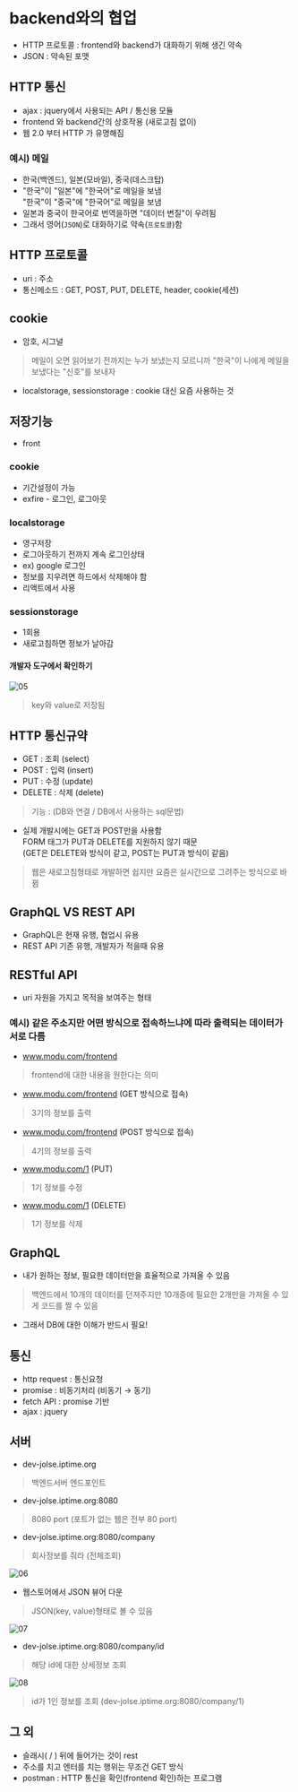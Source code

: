 # backend와의 협업
- HTTP 프로토콜 : frontend와 backend가 대화하기 위해 생긴 약속
- JSON : 약속된 포맷

## HTTP 통신
- ajax : jquery에서 사용되는 API / 통신용 모듈
- frontend 와 backend간의 상호작용 (새로고침 없이)
- 웹 2.0 부터 HTTP 가 유명해짐

### 예시) 메일
- 한국(백엔드), 일본(모바일), 중국(데스크탑)
- "한국"이 "일본"에 "한국어"로 메일을 보냄<br />"한국"이 "중국"에 "한국어"로 메일을 보냄
- 일본과 중국이 한국어로 번역을하면 "데이터 변질"이 우려됨
- 그래서 영어(`JSON`)로 대화하기로 약속(`프로토콜`)함

## HTTP 프로토콜
- uri : 주소
- 통신메소드 : GET, POST, PUT, DELETE, header, cookie(세션)

## cookie
- 암호, 시그널
> 메일이 오면 읽어보기 전까지는 누가 보냈는지 모르니까 "한국"이 나에게 메일을 보냈다는 "신호"를 보내자
- localstorage, sessionstorage : cookie 대신 요즘 사용하는 것

## 저장기능 
- front

### cookie
- 기간설정이 가능
- exfire - 로그인, 로그아웃

### localstorage
- 영구저장
- 로그아웃하기 전까지 계속 로그인상태
- ex) google 로그인
- 정보를 지우려면 하드에서 삭제해야 함
- 리액트에서 사용

### sessionstorage
- 1회용
- 새로고침하면 정보가 날아감

#### 개발자 도구에서 확인하기

![05](img/05.png)
> key와 value로 저장됨

## HTTP 통신규약
- GET : 조회 (select)
- POST : 입력 (insert)
- PUT : 수정 (update)
- DELETE : 삭제 (delete)
> 기능 : (DB와 연결 / DB에서 사용하는 sql문법)
- 실제 개발시에는 GET과 POST만을 사용함<br />FORM 태그가 PUT과 DELETE를 지원하지 않기 때문<br />(GET은 DELETE와 방식이 같고, POST는 PUT과 방식이 같음)
> 웹은 새로고침형태로 개발하면 쉽지만 요즘은 실시간으로 그려주는 방식으로 바뀜

## GraphQL VS REST API
- GraphQL은 현재 유행, 협업시 유용
- REST API 기존 유행, 개발자가 적을때 유용

## RESTful API
- uri 자원을 가지고 목적을 보여주는 형태

### 예시) 같은 주소지만 어떤 방식으로 접속하느냐에 따라 출력되는 데이터가 서로 다름
- www.modu.com/frontend
> frontend에 대한 내용을 원한다는 의미
- www.modu.com/frontend (GET 방식으로 접속)
> 3기의 정보를 출력
- www.modu.com/frontend (POST 방식으로 접속)
> 4기의 정보를 출력
- www.modu.com/1 (PUT)
> 1기 정보를 수정
- www.modu.com/1 (DELETE)
> 1기 정보를 삭제

## GraphQL
- 내가 원하는 정보, 필요한 데이터만을 효율적으로 가져올 수 있음
> 백엔드에서 10개의 데이터를 던져주지만 10개중에 필요한 2개만을 가져올 수 있게 코드를 짤 수 있음
- 그래서 DB에 대한 이해가 반드시 필요!

## 통신
- http request : 통신요청
- promise : 비동기처리 (비동기 → 동기)
- fetch API : promise 기반
- ajax : jquery

## 서버
- dev-jolse.iptime.org
> 백엔드서버 엔드포인트
- dev-jolse.iptime.org:8080
> 8080 port (포트가 없는 웹은 전부 80 port)
- dev-jolse.iptime.org:8080/company
> 회사정보를 줘라 (전체조회)

![06](img/06.png)<br />
- 웹스토어에서 JSON 뷰어 다운
> JSON(key, value)형태로 볼 수 있음

![07](img/07.png)<br />
- dev-jolse.iptime.org:8080/company/id
> 해당 id에 대한 상세정보 조회

![08](img/08.png)
> id가 1인 정보를 조회 (dev-jolse.iptime.org:8080/company/1)

## 그 외
- 슬래시( / ) 뒤에 들어가는 것이 rest
- 주소를 치고 엔터를 치는 행위는 무조건 GET 방식
- postman : HTTP 통신을 확인(frontend 확인)하는 프로그램
